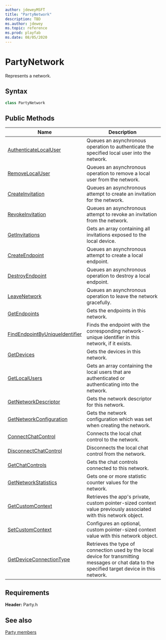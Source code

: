 ```yaml
---
author: jdeweyMSFT
title: "PartyNetwork"
description: TBD
ms.author: jdewey
ms.topic: reference
ms.prod: playfab
ms.date: 08/05/2020
---
```


# PartyNetwork  

Represents a network.  

## Syntax  
  
```cpp  
class PartyNetwork  
```  
  
## Public Methods  
  
| Name | Description |  
| --- | --- |  
| [AuthenticateLocalUser](methods/partynetwork_authenticatelocaluser.md) | Queues an asynchronous operation to authenticate the specified local user into the network. |  
| [RemoveLocalUser](methods/partynetwork_removelocaluser.md) | Queues an asynchronous operation to remove a local user from the network. |  
| [CreateInvitation](methods/partynetwork_createinvitation.md) | Queues an asynchronous attempt to create an invitation for the network. |  
| [RevokeInvitation](methods/partynetwork_revokeinvitation.md) | Queues an asynchronous attempt to revoke an invitation from the network. |  
| [GetInvitations](methods/partynetwork_getinvitations.md) | Gets an array containing all invitations exposed to the local device. |  
| [CreateEndpoint](methods/partynetwork_createendpoint.md) | Queues an asynchronous attempt to create a local endpoint. |  
| [DestroyEndpoint](methods/partynetwork_destroyendpoint.md) | Queues an asynchronous operation to destroy a local endpoint. |  
| [LeaveNetwork](methods/partynetwork_leavenetwork.md) | Queues an asynchronous operation to leave the network gracefully. |  
| [GetEndpoints](methods/partynetwork_getendpoints.md) | Gets the endpoints in this network. |  
| [FindEndpointByUniqueIdentifier](methods/partynetwork_findendpointbyuniqueidentifier.md) | Finds the endpoint with the corresponding network-unique identifier in this network, if it exists. |  
| [GetDevices](methods/partynetwork_getdevices.md) | Gets the devices in this network. |  
| [GetLocalUsers](methods/partynetwork_getlocalusers.md) | Gets an array containing the local users that are authenticated or authenticating into the network. |  
| [GetNetworkDescriptor](methods/partynetwork_getnetworkdescriptor.md) | Gets the network descriptor for this network. |  
| [GetNetworkConfiguration](methods/partynetwork_getnetworkconfiguration.md) | Gets the network configuration which was set when creating the network. |  
| [ConnectChatControl](methods/partynetwork_connectchatcontrol.md) | Connects the local chat control to the network. |  
| [DisconnectChatControl](methods/partynetwork_disconnectchatcontrol.md) | Disconnects the local chat control from the network. |  
| [GetChatControls](methods/partynetwork_getchatcontrols.md) | Gets the chat controls connected to this network. |  
| [GetNetworkStatistics](methods/partynetwork_getnetworkstatistics.md) | Gets one or more statistic counter values for the network. |  
| [GetCustomContext](methods/partynetwork_getcustomcontext.md) | Retrieves the app's private, custom pointer-sized context value previously associated with this network object. |  
| [SetCustomContext](methods/partynetwork_setcustomcontext.md) | Configures an optional, custom pointer-sized context value with this network object. |  
| [GetDeviceConnectionType](methods/partynetwork_getdeviceconnectiontype.md) | Retrieves the type of connection used by the local device for transmitting messages or chat data to the specified target device in this network. |  

  
  
## Requirements  
  
**Header:** Party.h
  
## See also  
[Party members](../../party_members.md)  

  
  
  

